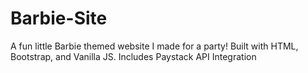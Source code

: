 # Barbie-Site
A fun little Barbie themed website I made for a party!
Built with HTML, Bootstrap, and Vanilla JS.
Includes Paystack API Integration
